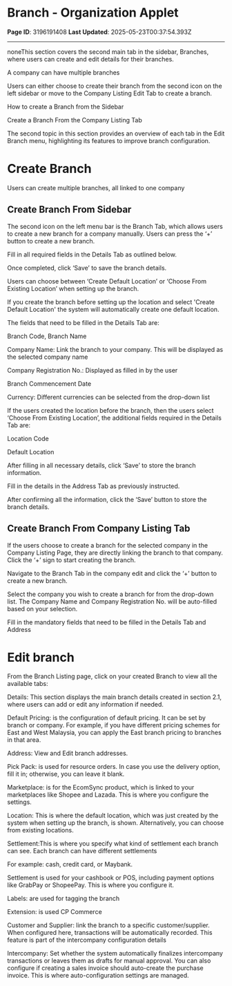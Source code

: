 # Branch - Organization Applet

**Page ID**: 3196191408
**Last Updated**: 2025-05-23T00:37:54.393Z

---

noneThis section covers the second main tab in the sidebar, Branches, where users can create and edit details for their branches.

A company can have multiple branches

Users can either choose to create their branch from the second icon on the left sidebar or move to the Company Listing Edit Tab to create a branch.

How to create a Branch from the Sidebar

Create a Branch From the Company Listing Tab﻿﻿

The second topic in this section provides an overview of each tab in the Edit Branch menu, highlighting its features to improve branch configuration.

#  Create Branch﻿
Users can create multiple branches, all linked to one company

## Create Branch From Sidebar﻿
The second icon on the left menu bar is the Branch Tab, which allows users to create a new branch for a company manually. Users can press the &lsquo;+&rsquo; button to create a new branch.

Fill in all required fields in the Details Tab as outlined below.

Once completed, click &lsquo;Save&rsquo; to save the branch details.

Users can choose between &lsquo;Create Default Location&rsquo; or &lsquo;Choose From Existing Location&rsquo; when setting up the branch.

If you create the branch before setting up the location and select 'Create Default Location' the system will automatically create one default location.

The fields that need to be filled in the Details Tab are:

Branch Code, Branch Name

Company Name: Link the branch to your company. This will be displayed as the selected company name

Company Registration No.: Displayed as filled in by the user

Branch Commencement Date

Currency: Different currencies can be selected from the drop-down list

If the users created the location before the branch, then the users select &lsquo;Choose From Existing Location&rsquo;, the additional fields required in the Details Tab are:

Location Code

Default Location

After filling in all necessary details, click &lsquo;Save&rsquo; to store the branch information.

Fill in the details in the Address Tab as previously instructed.

After confirming all the information, click the &lsquo;Save&rsquo; button to store the branch details.

##  Create Branch From Company Listing Tab﻿﻿
If the users choose to create a branch for the selected company in the Company Listing Page, they are directly linking the branch to that company. Click the &lsquo;+&rsquo; sign to start creating the branch.

Navigate to the Branch Tab in the company edit and click the &lsquo;+&rsquo; button to create a new branch.

Select the company you wish to create a branch for from the drop-down list. The Company Name and Company Registration No. will be auto-filled based on your selection.

Fill in the mandatory fields that need to be filled in the Details Tab and Address

#  Edit branch﻿
From the Branch Listing page, click on your created Branch to view all the available tabs:

Details: This section displays the main branch details created in section 2.1, where users can add or edit any information if needed.

Default Pricing: is the configuration of default pricing. It can be set by branch or company. For example, if you have different pricing schemes for East and West Malaysia, you can apply the East branch pricing to branches in that area.

Address: View and Edit branch addresses.

Pick Pack: is used for resource orders. In case you use the delivery option, fill it in; otherwise, you can leave it blank.

Marketplace: is for the EcomSync product, which is linked to your marketplaces like Shopee and Lazada. This is where you configure the settings.

Location: This is where the default location, which was just created by the system when setting up the branch, is shown. Alternatively, you can choose from existing locations.

Settlement:This is where you specify what kind of settlement each branch can see. Each branch can have different settlements

For example: cash, credit card, or Maybank.

Settlement is used for your cashbook or POS, including payment options like GrabPay or ShopeePay. This is where you configure it.

Labels: are used for tagging the branch

Extension: is used CP Commerce

Customer and Supplier: link the branch to a specific customer/supplier. When configured here, transactions will be automatically recorded. This feature is part of the intercompany configuration details

Intercompany: Set whether the system automatically finalizes intercompany transactions or leaves them as drafts for manual approval. You can also configure if creating a sales invoice should auto-create the purchase invoice. This is where auto-configuration settings are managed.

